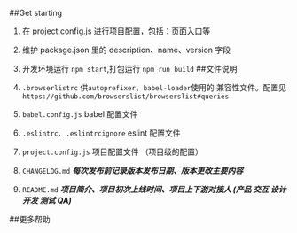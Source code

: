 ##Get starting

1. 在 project.config.js 进行项目配置，包括：页面入口等
2. 维护 package.json 里的 description、name、version 字段
3. 开发环境运行 `npm start`,打包运行 `npm run build` 
##文件说明

1. `.browserlistrc` 供`autoprefixer`、`babel-loader`使用的 兼容性文件。配置见 `https://github.com/browserslist/browserslist#queries`
2. `babel.config.js` babel 配置文件
3. `.eslintrc`、`.eslintrcignore` eslint 配置文件
4. `project.config.js` 项目配置文件 （项目级的配置）
5. `CHANGELOG.md` **_每次发布前记录版本发布日期、版本更改主要内容_**
6. `README.md` **_项目简介、项目初次上线时间、项目上下游对接人 (产品 交互 设计 开发 测试 QA)_**

##更多帮助

